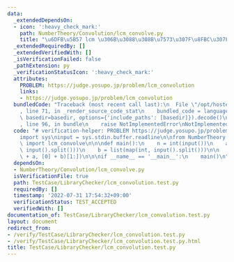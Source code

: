 ```yaml
---
data:
  _extendedDependsOn:
  - icon: ':heavy_check_mark:'
    path: NumberTheory/Convolution/lcm_convolve.py
    title: "\u6DFB\u5B57 lcm \u306B\u3088\u308B\u7573\u307F\u8FBC\u307F"
  _extendedRequiredBy: []
  _extendedVerifiedWith: []
  _isVerificationFailed: false
  _pathExtension: py
  _verificationStatusIcon: ':heavy_check_mark:'
  attributes:
    PROBLEM: https://judge.yosupo.jp/problem/lcm_convolution
    links:
    - https://judge.yosupo.jp/problem/lcm_convolution
  bundledCode: "Traceback (most recent call last):\n  File \"/opt/hostedtoolcache/Python/3.10.6/x64/lib/python3.10/site-packages/onlinejudge_verify/documentation/build.py\"\
    , line 71, in _render_source_code_stat\n    bundled_code = language.bundle(stat.path,\
    \ basedir=basedir, options={'include_paths': [basedir]}).decode()\n  File \"/opt/hostedtoolcache/Python/3.10.6/x64/lib/python3.10/site-packages/onlinejudge_verify/languages/python.py\"\
    , line 96, in bundle\n    raise NotImplementedError\nNotImplementedError\n"
  code: "# verification-helper: PROBLEM https://judge.yosupo.jp/problem/lcm_convolution\n\
    import sys\ninput = sys.stdin.buffer.readline\n\nfrom NumberTheory.Convolution.lcm_convolve\
    \ import lcm_convolve\n\n\ndef main():\n    n = int(input())\n    a = list(map(int,\
    \ input().split()))\n    b = list(map(int, input().split()))\n\n    print(*lcm_convolve([0]\
    \ + a, [0] + b)[1:])\n\n\nif __name__ == '__main__':\n    main()\n"
  dependsOn:
  - NumberTheory/Convolution/lcm_convolve.py
  isVerificationFile: true
  path: TestCase/LibraryChecker/lcm_convolution.test.py
  requiredBy: []
  timestamp: '2022-07-31 17:54:32+09:00'
  verificationStatus: TEST_ACCEPTED
  verifiedWith: []
documentation_of: TestCase/LibraryChecker/lcm_convolution.test.py
layout: document
redirect_from:
- /verify/TestCase/LibraryChecker/lcm_convolution.test.py
- /verify/TestCase/LibraryChecker/lcm_convolution.test.py.html
title: TestCase/LibraryChecker/lcm_convolution.test.py
---
```

